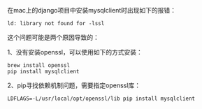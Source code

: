 在mac上的django项目中安装mysqlclient时出现如下的报错：

`ld: library not found for -lssl`



这个问题可能是两个原因导致的：

1、没有安装openssl，可以使用如下的方式安装：

```shell
brew install openssl
pip install mysqlclient
```



2、pip寻找依赖机制问题，需要指定openssl库：

```shell
LDFLAGS=-L/usr/local/opt/openssl/lib pip install mysqlclient
```

